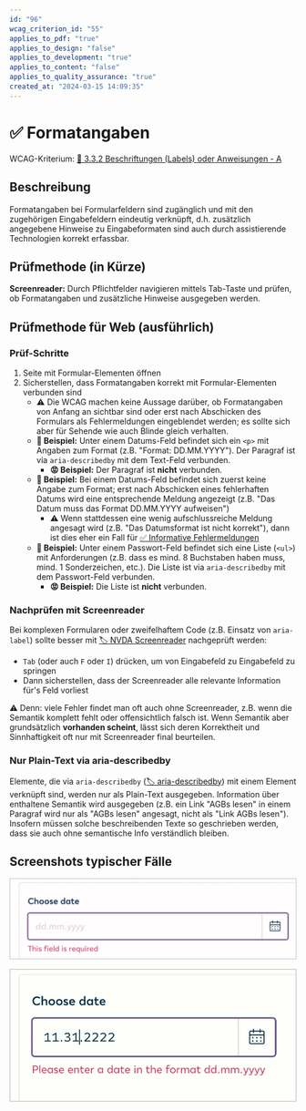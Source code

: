 ```yaml
---
id: "96"
wcag_criterion_id: "55"
applies_to_pdf: "true"
applies_to_design: "false"
applies_to_development: "true"
applies_to_content: "false"
applies_to_quality_assurance: "true"
created_at: "2024-03-15 14:09:35"
---
```


# ✅ Formatangaben

WCAG-Kriterium: [📜 3.3.2 Beschriftungen (Labels) oder Anweisungen - A](..)

## Beschreibung

Formatangaben bei Formularfeldern sind zugänglich und mit den zugehörigen Eingabefeldern eindeutig verknüpft, d.h. zusätzlich angegebene Hinweise zu Eingabeformaten sind auch durch assistierende Technologien korrekt erfassbar.

## Prüfmethode (in Kürze)

**Screenreader:** Durch Pflichtfelder navigieren mittels Tab-Taste und prüfen, ob Formatangaben und zusätzliche Hinweise ausgegeben werden.

## Prüfmethode für Web (ausführlich)

### Prüf-Schritte

1. Seite mit Formular-Elementen öffnen
1. Sicherstellen, dass Formatangaben korrekt mit Formular-Elementen verbunden sind
    - ⚠️ Die WCAG machen keine Aussage darüber, ob Formatangaben von Anfang an sichtbar sind oder erst nach Abschicken des Formulars als Fehlermeldungen eingeblendet werden; es sollte sich aber für Sehende wie auch Blinde gleich verhalten.
    - **🙂 Beispiel:** Unter einem Datums-Feld befindet sich ein `<p>` mit Angaben zum Format (z.B. "Format: DD.MM.YYYY"). Der Paragraf ist via `aria-describedby` mit dem Text-Feld verbunden.
        - **😡 Beispiel:** Der Paragraf ist **nicht** verbunden.
    - **🙂 Beispiel:** Bei einem Datums-Feld befindet sich zuerst keine Angabe zum Format; erst nach Abschicken eines fehlerhaften Datums wird eine entsprechende Meldung angezeigt (z.B. "Das Datum muss das Format DD.MM.YYYY aufweisen")
        - ⚠️ Wenn stattdessen eine wenig aufschlussreiche Meldung angesagt wird (z.B. "Das Datumsformat ist nicht korrekt"), dann ist dies eher ein Fall für [✅ Informative Fehlermeldungen](/de/wcag/3.3.3-vorschlag-bei-fehler/informative-fehlermeldungen)
    - **🙂 Beispiel:** Unter einem Passwort-Feld befindet sich eine Liste (`<ul>`) mit Anforderungen (z.B. dass es mind. 8 Buchstaben haben muss, mind. 1 Sonderzeichen, etc.). Die Liste ist via `aria-describedby` mit dem Passwort-Feld verbunden.
        - **😡 Beispiel:** Die Liste ist **nicht** verbunden.

### Nachprüfen mit Screenreader

Bei komplexen Formularen oder zweifelhaftem Code (z.B. Einsatz von `aria-label`) sollte besser mit [🏷️ NVDA Screenreader](/de/tags/nvda-screenreader) nachgeprüft werden:

- `Tab` (oder auch `F` oder `I`) drücken, um von Eingabefeld zu Eingabefeld zu springen
- Dann sicherstellen, dass der Screenreader alle relevante Information für's Feld vorliest

⚠️ Denn: viele Fehler findet man oft auch ohne Screenreader, z.B. wenn die Semantik komplett fehlt oder offensichtlich falsch ist. Wenn Semantik aber grundsätzlich **vorhanden scheint**, lässt sich deren Korrektheit und Sinnhaftigkeit oft nur mit Screenreader final beurteilen.

### Nur Plain-Text via aria-describedby

Elemente, die via `aria-describedby` ([🏷️ aria-describedby](/de/tags/aria-describedby)) mit einem Element verknüpft sind, werden nur als Plain-Text ausgegeben. Information über enthaltene Semantik wird ausgegeben (z.B. ein Link "AGBs lesen" in einem Paragraf wird nur als "AGBs lesen" angesagt, nicht als "Link AGBs lesen"). Insofern müssen solche beschreibenden Texte so geschrieben werden, dass sie auch ohne semantische Info verständlich bleiben.

## Screenshots typischer Fälle

![Datumsformat wird als Placeholder angegeben](images/datumsformat-wird-als-placeholder-angegeben.png)

![Datumsformat wird als Fehlermeldung angegeben](images/datumsformat-wird-als-fehlermeldung-angegeben.png)